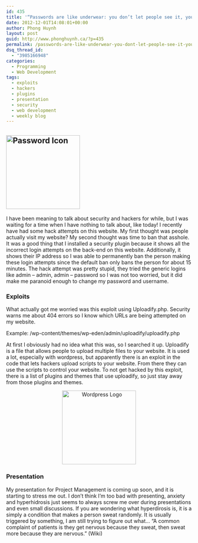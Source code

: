 ```yaml
---
id: 435
title: '“Passwords are like underwear: you don’t let people see it, you should change it very often, and you shouldn&#8217;t share it with strangers.”'
date: 2012-12-01T14:08:01+00:00
author: Phong Huynh
layout: post
guid: http://www.phonghuynh.ca/?p=435
permalink: /passwords-are-like-underwear-you-dont-let-people-see-it-you-should-change-it-very-often-and-you-shouldnt-share-it-with-strangers/
dsq_thread_id:
  - "3985166948"
categories:
  - Programming
  - Web Development
tags:
  - exploits
  - hackers
  - plugins
  - presentation
  - security
  - web development
  - weekly blog
---
```

## [<img class="aligncenter" title="Password Icon" src="/wp-content/uploads/2012/12/Password.svg_.png" alt="Password Icon" width="200" height="200" />](/wp-content/uploads/2012/12/Password.svg_.png)

I have been meaning to talk about security and hackers for while, but I was waiting for a time when I have nothing to talk about, like today! I recently have had some hack attempts on this website. My first thought was people actually visit my website? My second thought was time to ban that asshole. It was a good thing that I installed a security plugin because it shows all the incorrect login attempts on the back-end on this website. Additionally, it shows their IP address so I was able to permanently ban the person making these login attempts since the default ban only bans the person for about 15 minutes. The hack attempt was pretty stupid, they tried the generic logins like admin &#8211; admin, admin &#8211; password so I was not too worried, but it did make me paranoid enough to change my password and username.

### Exploits

What actually got me worried was this exploit using Uploadify.php. Security warns me about 404 errors so I know which URLs are being attempted on my website.

Example: /wp-content/themes/wp-eden/admin/uploadify/uploadify.php

At first I obviously had no idea what this was, so I searched it up. Uploadify is a file that allows people to upload multiple files to your website. It is used a lot, especially with wordpress, but apparently there is an exploit in the code that lets hackers upload scripts to your website. From there they can use the scripts to control your website. To not get hacked by this exploit, there is a list of plugins and themes that use uploadify, so just stay away from those plugins and themes.

<p style="text-align: center;">
  <a href="/wp-content/uploads/2012/12/200px-Wordpress.svg_.png"><img class="aligncenter" title="Wordpress Logo" src="/wp-content/uploads/2012/12/200px-Wordpress.svg_.png" alt="Wordpress Logo" width="200" height="200" /></a>
</p>

### Presentation

My presentation for Project Management is coming up soon, and it is starting to stress me out. I don&#8217;t think I&#8217;m too bad with presenting, anxiety and hyperhidrosis just seems to always screw me over during presentations and even small discussions. If you are wondering what hyperdirosis is, it is a simply a condition that makes a person sweat randomly. It is usually triggered by something, I am still trying to figure out what&#8230; &#8220;A common complaint of patients is they get nervous because they sweat, then sweat more because they are nervous.&#8221; (Wiki)

<div>
</div>